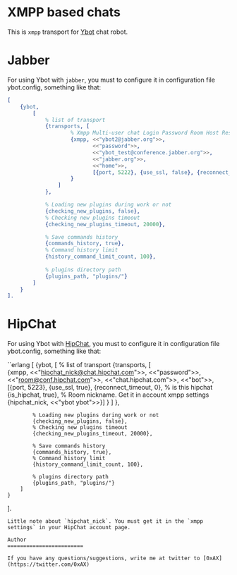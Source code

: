 XMPP based chats
=======================

This is `xmpp` transport for [Ybot](https://github.com/0xAX/Ybot) chat robot.

Jabber
================

For using Ybot with `jabber`, you must to configure it in configuration file ybot.config, something like that:

```erlang
[
    {ybot,
        [
            % list of transport
            {transports, [                    
                    % Xmpp Multi-user chat Login Password Room Host Resource
                    {xmpp, <<"ybot2@jabber.org">>,
                           <<"password">>,
                           <<"ybot_test@conference.jabber.org">>,
                           <<"jabber.org">>,
                           <<"home">>,
                           [{port, 5222}, {use_ssl, false}, {reconnect_timeout, 5000}]
                    }
                ]
            },

            % Loading new plugins during work or not
            {checking_new_plugins, false},
            % Checking new plugins timeout
            {checking_new_plugins_timeout, 20000},

            % Save commands history
            {commands_history, true},
            % Command history limit
            {history_command_limit_count, 100},
            
            % plugins directory path
            {plugins_path, "plugins/"}
        ]
    }
].
```

HipChat
================

For using Ybot with [HipChat](https://www.hipchat.com/), you must to configure it in configuration file ybot.config, something like that:

``erlang
[
    {ybot,
        [
            % list of transport
            {transports, [                    
                    {xmpp, <<"hipchat_nick@chat.hipchat.com">>,
                           <<"password">>,
                           <<"room@conf.hipchat.com">>,
                           <<"chat.hipchat.com">>,
                           <<"bot">>,
                           [{port, 5223}, {use_ssl, true}, {reconnect_timeout, 0}, 
                            % is this hipchat
                            {is_hipchat, true},
                            % Room nickname. Get it in account xmpp settings
                            {hipchat_nick, <<"ybot ybot">>}]
                    }
                ]
            },

            % Loading new plugins during work or not
            {checking_new_plugins, false},
            % Checking new plugins timeout
            {checking_new_plugins_timeout, 20000},

            % Save commands history
            {commands_history, true},
            % Command history limit
            {history_command_limit_count, 100},
            
            % plugins directory path
            {plugins_path, "plugins/"}
        ]
    }
].
```
Little note about `hipchat_nick`. You must get it in the `xmpp settings` in your HipChat account page.

Author
========================

If you have any questions/suggestions, write me at twitter to [0xAX](https://twitter.com/0xAX)